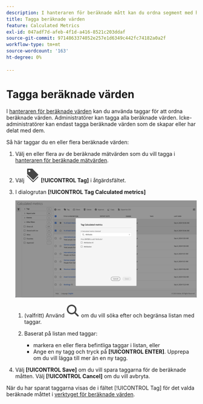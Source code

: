 ```yaml
---
description: I hanteraren för beräknade mått kan du ordna segment med hjälp av taggning.
title: Tagga beräknade värden
feature: Calculated Metrics
exl-id: 047adf7d-afeb-4f1d-a416-8521c203ddaf
source-git-commit: 9714863374052e257e1d6349c442fc74182a0a2f
workflow-type: tm+mt
source-wordcount: '163'
ht-degree: 0%

---
```


# Tagga beräknade värden


I [hanteraren för beräknade värden](cm-manager.md) kan du använda taggar för att ordna beräknade värden. Administratörer kan tagga alla beräknade värden. Icke-administratörer kan endast tagga beräknade värden som de skapar eller har delat med dem.

Så här taggar du en eller flera beräknade värden:

1. Välj en eller flera av de beräknade mätvärden som du vill tagga i [hanteraren för beräknade mätvärden](cm-manager.md).
1. Välj ![Etiketter](/help/assets/icons/Labels.svg) **[!UICONTROL Tag]** i åtgärdsfältet.
1. I dialogrutan **[!UICONTROL Tag Calculated metrics]**

   ![Dialogrutan Beräknade taggar](assets/tag-calculated-metric-dialog.png)

   1. (valfritt) Använd ![Sök](/help/assets/icons/Search.svg) om du vill söka efter och begränsa listan med taggar.

   2. Baserat på listan med taggar:

      * markera en eller flera befintliga taggar i listan, eller
      * Ange en ny tagg och tryck på **[!UICONTROL ENTER]**. Upprepa om du vill lägga till mer än en ny tagg.

1. Välj **[!UICONTROL Save]** om du vill spara taggarna för de beräknade måtten. Välj **[!UICONTROL Cancel]** om du vill avbryta.

När du har sparat taggarna visas de i fältet [!UICONTROL Tag] för det valda beräknade måttet i [verktyget för beräknade värden](cm-tagging.md).

<!--
In the Calculated metric manager, you can organize segments by tagging them.

All users can create tags for calculated metrics and apply one or more tags to a metric. However, you can see tags only for those calculated metrics that you own or that have been shared with you. 

>[!TIP]
>
>The most useful types of tags are usually tags that are based on the following criteria:
>
>* **Team names**, such as Social Marketing or Mobile Marketing.
>* **Projects** (analysis tags), such as Entry-page analysis.
>* **Categories**, such as Women's or Geography.
>* **Workflows**, such as To be approved or Curated for (a specific business unit)

## Apply tags to a calculated metric

1. In Adobe Analytics, select [!UICONTROL **Components**] > [!UICONTROL **Calculated metrics**].

1. In the Calculated metrics manager, select the checkbox next to any metrics that you want to tag. 

   ![](assets/cm_add_tags.png)
   
1. In the **[!UICONTROL Tag Calculated metric]** dialog box:

    * Add a new tag. Type the name in the [!UICONTROL **Add tags**] field, then press Enter.
    * Select one or more existing tags to apply to the selected metrics. 

1. Select [!UICONTROL **Save**] to apply the tags.

## View applied tags

1. In Adobe Analytics, select [!UICONTROL **Components**] > [!UICONTROL **Calculated metrics**] to go to the Calculated metrics manager.

1. In the Calculated metrics manager, tags appear in the [!UICONTROL **Tags**] column. (Click the gear icon on the top-right to manage your columns.)

## Filter metrics by tags

1. In Adobe Analytics, select [!UICONTROL **Components**] > [!UICONTROL **Calculated metrics**] to go to the Calculated metrics manager.

1. In the Calculated metrics manager, select the **Filter** icon, then select the tags that you want to filter by. 

   Only metrics that have the filter you select are shown.
-->